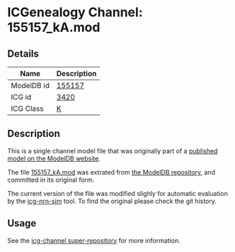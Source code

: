 # ICGenealogy Channel: 155157\_kA.mod

## Details

Name | Description
---- | -----------
ModelDB id | [155157](http://senselab.med.yale.edu/ModelDB/ShowModel.cshtml?model=155157)
ICG id | [3420](http://icg.neurotheory.ox.ac.uk/channels/1/3420)
ICG Class | [K](http://icg.neurotheory.ox.ac.uk/channels/1)

## Description

This is a single channel model file that was originally part of a [published model on the ModelDB website](http://senselab.med.yale.edu/mModelDB/ShowModel.cshtml?model=155157).


The file [155157\_kA.mod](155157_kA.mod) was extrated from [the ModelDB repository](http://senselab.med.yale.edu/ModelDB/ShowModel.cshtml?model=155157), and committed in its original form.

The current version of the file was modified slighly for automatic evaluation by the [icg-nrn-sim](https://github.com/icgenealogy/icg-nrn-sim) tool. To find the original please check the git history.


## Usage

See the [icg-channel super-repository](https://github.com/icgenealogy/icg-channels) for more information.